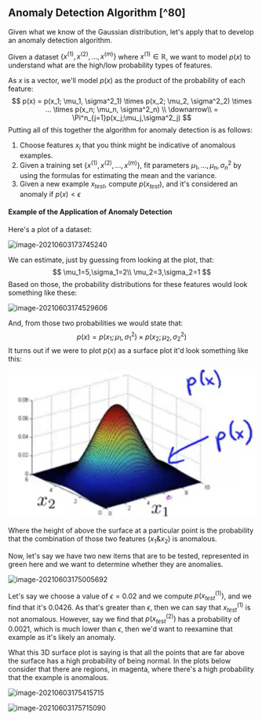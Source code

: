 ## Anomaly Detection Algorithm [^80]

Given what we know of the Gaussian distribution, let's apply that to develop an anomaly detection algorithm.

Given a dataset $\{x^{(1)}, x^{(2)}, …, x^{(m)}\}$ where  $x^{(1)}\in\mathbb{R}$, we want to model $p(x)$ to understand what are the high/low probability types of features.

As $x$ is a vector, we'll model $p(x)$ as the product of the probability of each feature:
$$
p(x) 
= p(x_1; \mu_1, \sigma^2_1) \times
p(x_2; \mu_2, \sigma^2_2) \times ... \times p(x_n; \mu_n, \sigma^2_n) \\
\downarrow\\
= \Pi^n_{j=1}p(x_j;\mu_j,\sigma^2_j)
$$
Putting all of this together the algorithm for anomaly detection is as follows:

1. Choose features $x_i$ that you think might be indicative of anomalous examples.
2. Given a training set $\{x^{(1)}, x^{(2)}, …, x^{(m)}\}$, fit parameters $\mu_1,…,\mu_n,\sigma^2_n$ by using the formulas for estimating the mean and the variance.
3. Given a new example $x_{test}$, compute $p(x_{test})$, and it's considered an anomaly if $p(x)\lt\epsilon$

#### Example of the Application of Anomaly Detection

Here's a plot of a dataset:

![image-20210603173745240](image-20210603173745240.png)

We can estimate, just by guessing from looking at the plot, that:
$$
\mu_1=5,\sigma_1=2\\
\mu_2=3,\sigma_2=1
$$
Based on those, the probability distributions for these features would look something like these:

![image-20210603174529606](image-20210603174529606.png)

And, from those two probabilities we would state that:
$$
p(x)=p(x_1; \mu_1, \sigma^2_1) \times p(x_2; \mu_2, \sigma^2_2)
$$
It turns out if we were to plot $p(x)$ as a surface plot it'd look something like this:

![](03-algorithm.assets/image-20210603174735314.png)

Where the height of above the surface at a particular point is the probability that the combination of those two features ($x_1 \& x_2$) is anomalous.

Now, let's say we have two new items that are to be tested, represented in green here and we want to determine whether they are anomalies.

![image-20210603175005692](image-20210603175005692.png)

Let's say we choose a value of $\epsilon=0.02$ and we compute $p(x^{(1)}_{test})$, and we find that it's 0.0426. As that's greater than $\epsilon$, then we can say that $x^{(1)}_{test}$ is not anomalous.  However, say we find that $p(x^{(2)}_{test})$ has a probability of 0.0021, which is much lower than $\epsilon$, then we'd want to reexamine that example as it's likely an anomaly.

What this 3D surface plot is saying is that all the points that are far above the surface has a high probability of being normal. In the plots below consider that there are regions, in magenta, where there's a high probability that the example is anomalous.  

![image-20210603175415715](image-20210603175415715.png)

![image-20210603175715090](image-20210603175715090.png)
